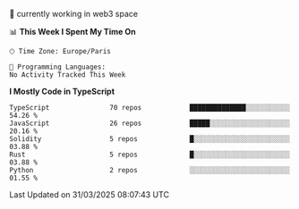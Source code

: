 🔭 currently working in web3 space

<!--START_SECTION:waka-->
📊 **This Week I Spent My Time On** 

```text
🕑︎ Time Zone: Europe/Paris

💬 Programming Languages: 
No Activity Tracked This Week
```

**I Mostly Code in TypeScript** 

```text
TypeScript               70 repos            ██████████████░░░░░░░░░░░   54.26 % 
JavaScript               26 repos            █████░░░░░░░░░░░░░░░░░░░░   20.16 % 
Solidity                 5 repos             █░░░░░░░░░░░░░░░░░░░░░░░░   03.88 % 
Rust                     5 repos             █░░░░░░░░░░░░░░░░░░░░░░░░   03.88 % 
Python                   2 repos             ░░░░░░░░░░░░░░░░░░░░░░░░░   01.55 % 
```




 Last Updated on 31/03/2025 08:07:43 UTC
<!--END_SECTION:waka-->
